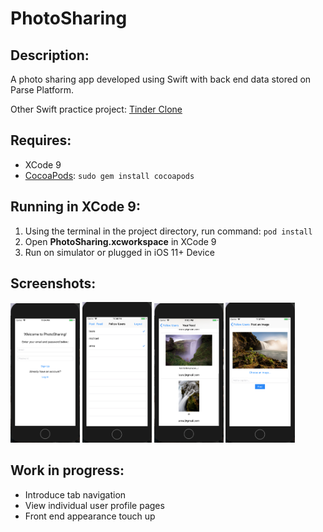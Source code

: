 # PhotoSharing

## Description:
A photo sharing app developed using Swift with back end data stored on Parse Platform.

Other Swift practice project: [Tinder Clone](https://github.com/JulieW23/TinderClone)

## Requires:
* XCode 9
* [CocoaPods](https://cocoapods.org/):
`sudo gem install cocoapods`

## Running in XCode 9:
1. Using the terminal in the project directory, run command: `pod install`
2. Open **PhotoSharing.xcworkspace** in XCode 9
3. Run on simulator or plugged in iOS 11+ Device

## Screenshots:
<div>
<img src="https://github.com/JulieW23/PhotoSharing/blob/master/screenshots/screenshotlogin.png" width="22%">
<img src="https://github.com/JulieW23/PhotoSharing/blob/master/screenshots/screenshotfollow.png" width="22%">
<img src="https://github.com/JulieW23/PhotoSharing/blob/master/screenshots/screenshotfeed.png" width="22%">
<img src="https://github.com/JulieW23/PhotoSharing/blob/master/screenshots/screenshotpost.png" width="22%">
</div>

## Work in progress:
* Introduce tab navigation
* View individual user profile pages
* Front end appearance touch up
